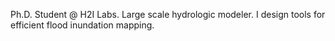 Ph.D. Student @ H2I Labs. Large scale hydrologic modeler. I design tools for efficient flood inundation mapping.

<!---
pkrutik56/pkrutik56 is a ✨ special ✨ repository because its `README.md` (this file) appears on your GitHub profile.
You can click the Preview link to take a look at your changes.
--->
